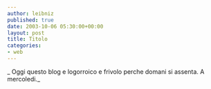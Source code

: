 ```yaml
---
author: leibniz
published: true
date: 2003-10-06 05:30:00+00:00
layout: post
title: Titolo
categories:
- web
---
```


 

 _ Oggi questo blog e logorroico e frivolo perche domani si assenta. A mercoledi._
